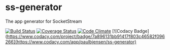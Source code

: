# ss-generator
The app generator for SocketStream

[![Build Status](https://travis-ci.org/socketstream/ss-generator.svg?branch=master)](https://travis-ci.org/socketstream/ss-generator)
[![Coverage Status](https://coveralls.io/repos/socketstream/ss-generator/badge.svg?branch=master)](https://coveralls.io/r/socketstream/ss-generator?branch=master)
[![Code Climate](https://codeclimate.com/github/socketstream/ss-generator/badges/gpa.svg)](https://codeclimate.com/github/socketstream/ss-generator)
[![Codacy Badge](https://www.codacy.com/project/badge/7a896131bb91417f803c46582f096266](https://www.codacy.com/app/paulbjensen/ss-generator)